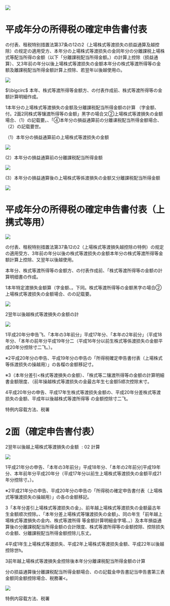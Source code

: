 ![](https://www.nta.go.jp/tmp/fb6c26ff-25fd-41ef-9bcb-8521f26213c9/images/a1323eef6dca42ac5e9c6adcc244949992be3e71cb55ac117ac22f9b2b1c4061.jpg)

# 平成年分の所得税の確定申告書付表

の付表、租税特别措置法第37条の12の2（上場株式等渡损失の损益通算及越控除）の规定の適用受方、本年分の上場株式等渡损失の金同年分の分離課税上場株式等配当所得の金额（以下「分離課税配当所得金额。）の計算上控除（损益通算）、又3年前の年分以後上場株式等渡损失の金额本年分の株式等渡所得等の金额及離課税配当所得金额計算上控除、若翌年以後越使用の。

![](https://www.nta.go.jp/tmp/fb6c26ff-25fd-41ef-9bcb-8521f26213c9/images/a5126e9a81dfff87a9fc7514813de1f962c28e9e36d21e94f32de413dca9527e.jpg)

$\\bigcirc$ 本年、株式等渡所得等金额方、の付表作成前、株式等渡所得等の金额計算明細作成。

1本年分の上場株式等渡損失の金额及分離課税配当所得金额の計算 （字金额、付。2面2同株式等镶渡所得等の金额」黑字の場合又②上場株式等渡損失の金额場合、（1）の記载要。、「④本年分の損益通算前の分離课税配当所得金额場合、（2）の記载要世。

（1）本年分の損益通算前の上場株式等渡损失の金额

![](https://www.nta.go.jp/tmp/fb6c26ff-25fd-41ef-9bcb-8521f26213c9/images/56126606c5379b3c491a97e68d608e213d1e5aae59384ea731d3bdc5ef77f208.jpg)

(2）本年分の損益通算前の分離課税配当所得金额

![](https://www.nta.go.jp/tmp/fb6c26ff-25fd-41ef-9bcb-8521f26213c9/images/f7e4a1ec29ba136e6a6ae5418eb70b561a5f85fcce68cb64dbc74aca51fba9b7.jpg)

(3）本年分の損益通算後の上場株式等係渡損失の金额又分離課税配当所得金额

![](https://www.nta.go.jp/tmp/fb6c26ff-25fd-41ef-9bcb-8521f26213c9/images/126b8fdca5b7cb78223e7a36039eace626e6520a5583a946deb4670ac59dda87.jpg)

# 平成年分の所得税の確定申告書付表（上携式等用）

![](https://www.nta.go.jp/tmp/fb6c26ff-25fd-41ef-9bcb-8521f26213c9/images/cfb01974ae0f81cec30d2723d20be80dc735ea9287c972c541ba3eb30a6910ba.jpg)

の付表、租税特别措置法第37条12の2（上場株式等渡損失越控除の特例）の规定の適用受方、3年前の年分以後の株式等渡损失の金额本年分の株式等渡所得等金额計算上控除、又翌年以後越使用。

本年分、株式等渡所得等の金额方、の付表作成前、「株式等渡所得等の金额の計算明细書の作成。

1本年特定渡損失金额算（字金额、。下同。株式等渡所得等の金额黑字の場合②上場株式等渡损失の金额場合、のの記载要。

![](https://www.nta.go.jp/tmp/fb6c26ff-25fd-41ef-9bcb-8521f26213c9/images/e6a82032496b9f0dd7d5406d4920b4d7a50277f5a83c749f75926eb76b116ade.jpg)

2翌年以後越株式等渡損失の金额の計

![](https://www.nta.go.jp/tmp/fb6c26ff-25fd-41ef-9bcb-8521f26213c9/images/eb6e297151e905adbefc63f42990132784bed8c6c9a7e18984697a720206cb99.jpg)

1平成20年分申告飞、「本年の3年前分」平成17年分、「本年の2年前分」（平成18年分、「本年の前年分平成19年分二（平成16年分以前生株式等係渡损失の金额平成20年分控除寸二飞。）。

※2平成20年分の申告、平成19年分の申告の「所得税確定申告書付表（上場株式等係渡损失の操越用）」の各榴の金额移記寸。

※3（本年分差引<株式等渡損失の金额）、「株式等二镶渡所得等の金额の計算明細書金额限度、（前年操越株式等渡损失の金最古年生七金额5顺次控除末寸。

4平成20年分の申告、平成17年生株式等渡损失金额の、平成20年分差株式等渡损失の金额、平成年以後越株式等渡所得等 の金额控除寸二飞。

特例内容载方法、税署

# 2面（確定申告害付表）

2翌年以後越上場株式等渡損失の金额 $:02$ 計算

![](https://www.nta.go.jp/tmp/fb6c26ff-25fd-41ef-9bcb-8521f26213c9/images/0e2246a1839cae961e1d7a506d184059408e975fe59ef0a5d94000fb64f261d4.jpg)

1平成21年分の申告、「本年の3年前分」平成18年分、「本年の2年前分\]平成19年分、本年前年分平成20年分（平成17年分以前生上場株式等渡损失の金额平成21年分控除寸。）。

※2平成21年分の申告、平成20年分の申告の「所得税の確定申告書付表（上場株式等镶渡损失の操越用）」の各の金额移記。

3「本年分差引上場株式等渡损失の金」、前年越上場株式等渡损失の金额最古年生金额顺次控除。、「本年分差上場株式等镶渡损失の金额」、同の年生「前年越上場株式等渡損失の金内、株式等渡所得 等金额計算明細金字場、。）及本年損益通算後の分離課税配当所得金额の合計限度、株式等渡所得等の金额控除、控除损失の金额、分離課税配当所得金额控除儿东丈。

4平成1年生上場株式等渡损失、平成2年上場株式等渡损失金额、平成22年以後越控除世h。

3前年越上場株式等渡損失金控除後本年分分離课税配当所得金额の计算

分の损益通算後分離課税配当所得金额場合、のの記载金申告書記当申告書第三表金额同金额控除場合、税務署<。

![](https://www.nta.go.jp/tmp/fb6c26ff-25fd-41ef-9bcb-8521f26213c9/images/926a944e994ed8e48877acdd87f3b21ede22fc0829f3c5905c01bc381b28caa3.jpg)

特例内容载方法、税署